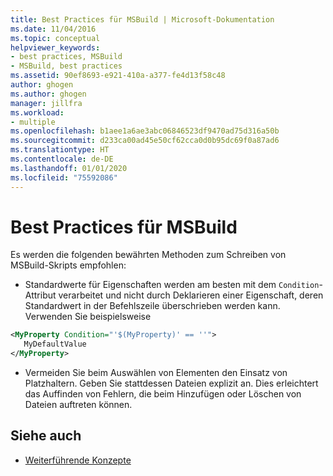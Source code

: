 ```yaml
---
title: Best Practices für MSBuild | Microsoft-Dokumentation
ms.date: 11/04/2016
ms.topic: conceptual
helpviewer_keywords:
- best practices, MSBuild
- MSBuild, best practices
ms.assetid: 90ef8693-e921-410a-a377-fe4d13f58c48
author: ghogen
ms.author: ghogen
manager: jillfra
ms.workload:
- multiple
ms.openlocfilehash: b1aee1a6ae3abc06846523df9470ad75d316a50b
ms.sourcegitcommit: d233ca00ad45e50cf62cca0d0b95dc69f0a87ad6
ms.translationtype: HT
ms.contentlocale: de-DE
ms.lasthandoff: 01/01/2020
ms.locfileid: "75592086"
---
```

# <a name="msbuild-best-practices"></a>Best Practices für MSBuild
Es werden die folgenden bewährten Methoden zum Schreiben von MSBuild-Skripts empfohlen:

- Standardwerte für Eigenschaften werden am besten mit dem `Condition`-Attribut verarbeitet und nicht durch Deklarieren einer Eigenschaft, deren Standardwert in der Befehlszeile überschrieben werden kann. Verwenden Sie beispielsweise

```xml
<MyProperty Condition="'$(MyProperty)' == ''">
   MyDefaultValue
</MyProperty>
```

- Vermeiden Sie beim Auswählen von Elementen den Einsatz von Platzhaltern. Geben Sie stattdessen Dateien explizit an. Dies erleichtert das Auffinden von Fehlern, die beim Hinzufügen oder Löschen von Dateien auftreten können.

## <a name="see-also"></a>Siehe auch
- [Weiterführende Konzepte](../msbuild/msbuild-advanced-concepts.md)
